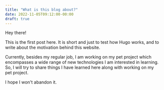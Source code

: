 ```yaml
---
title: "What is this blog about?"
date: 2022-11-05T09:12:00-00:00
draft: true
---
```

Hey there!

This is the first post here. It is short and just to test how Hugo works, and to write about the motivation behind this website.

Currently, besides my regular job, I am working on my pet project which encompasses a wide range of new technologies I am interested in learning.
So, I will try to share things I have learned here along with working on my pet project.

I hope I won't abandon it.